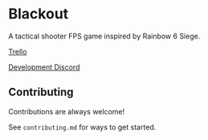 
# **Blackout**

A tactical shooter FPS game inspired by Rainbow 6 Siege.

[Trello](https://trello.com/b/L8wlMW8e)

[Development Discord](https://discord.gg/7Up7E66yZZ)

## Contributing

Contributions are always welcome!

See `contributing.md` for ways to get started.

